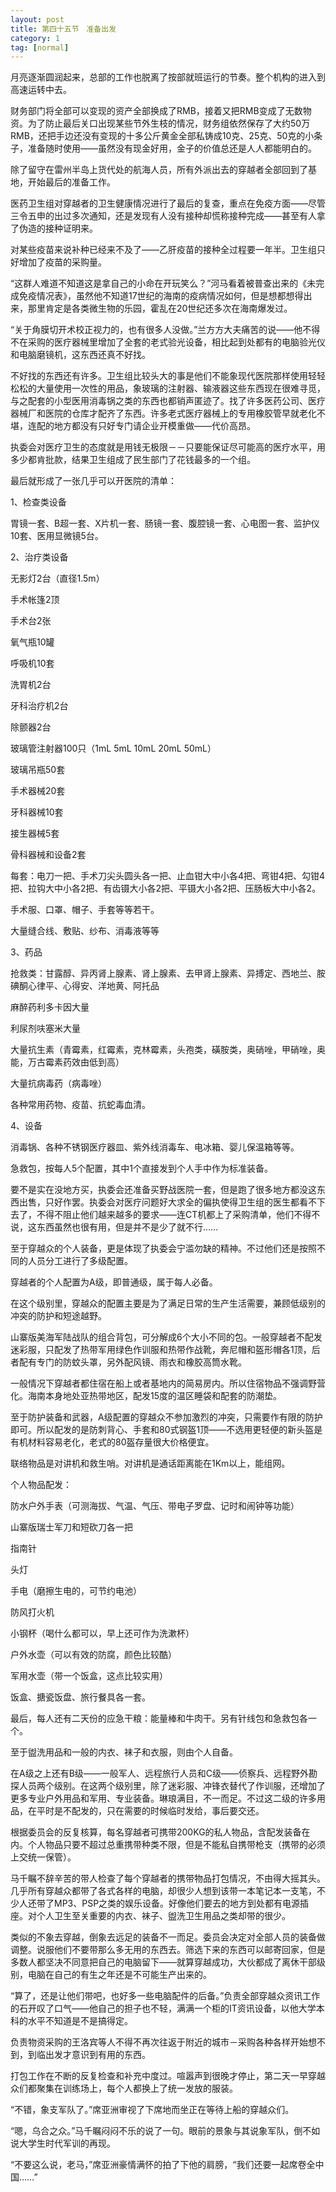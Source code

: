 ```yaml
---
layout: post
title: 第四十五节　准备出发
category: 1
tag: [normal]
---
```


月亮逐渐圆润起来，总部的工作也脱离了按部就班运行的节奏。整个机构的进入到高速运转中去。

财务部门将全部可以变现的资产全部换成了RMB，接着又把RMB变成了无数物资。为了防止最后关口出现某些节外生枝的情况，财务组依然保存了大约50万RMB，还把手边还没有变现的十多公斤黄金全部私铸成10克、25克、50克的小条子，准备随时使用――虽然没有现金好用，金子的价值总还是人人都能明白的。

除了留守在雷州半岛上货代处的航海人员，所有外派出去的穿越者全部回到了基地，开始最后的准备工作。

医药卫生组对穿越者的卫生健康情况进行了最后的复查，重点在免疫方面――尽管三令五申的出过多次通知，还是发现有人没有接种却慌称接种完成――甚至有人拿了伪造的接种证明来。

对某些疫苗来说补种已经来不及了――乙肝疫苗的接种全过程要一年半。卫生组只好增加了疫苗的采购量。

“这群人难道不知道这是拿自己的小命在开玩笑么？”河马看着被普查出来的《未完成免疫情况表》，虽然他不知道17世纪的海南的疫病情况如何，但是想都想得出来，那里肯定是各类微生物的乐园，霍乱在20世纪还多次在海南爆发过。

“关于角膜切开术校正视力的，也有很多人没做。”兰方方大夫痛苦的说――他不得不在采购的医疗器械里增加了全套的老式验光设备，相比起到处都有的电脑验光仪和电脑磨镜机，这东西还真不好找。

不好找的东西还有许多。卫生组比较头大的事是他们不能象现代医院那样使用轻轻松松的大量使用一次性的用品，象玻璃的注射器、输液器这些东西现在很难寻觅，与之配套的小型医用消毒锅之类的东西也都销声匿迹了。找了许多医药公司、医疗器械厂和医院的仓库才配齐了东西。许多老式医疗器械上的专用橡胶管早就老化不堪，连配的地方都没有只好专门请企业开模重做――代价高昂。

执委会对医疗卫生的态度就是用钱无极限－－只要能保证尽可能高的医疗水平，用多少都肯批款，结果卫生组成了民生部门了花钱最多的一个组。

最后就形成了一张几乎可以开医院的清单：

1、检查类设备

胃镜一套、B超一套、X片机一套、肠镜一套、腹腔镜一套、心电图一套、监护仪10套、医用显微镜5台。

2、治疗类设备

无影灯2台（直径1.5m）

手术帐篷2顶

手术台2张

氧气瓶10罐

呼吸机10套

洗胃机2台

牙科治疗机2台

除颤器2台

玻璃管注射器100只（1mL 5mL 10mL 20mL 50mL）

玻璃吊瓶50套

手术器械20套

牙科器械10套

接生器械5套

骨科器械和设备2套

每套：电刀一把、手术刀尖头圆头各一把、止血钳大中小各4把、弯钳4把、勾钳4把、拉钩大中小各2把、有齿镊大小各2把、平镊大小各2把、压肠板大中小各2。

手术服、口罩、帽子、手套等等若干。

大量缝合线、敷贴、纱布、消毒液等等

3、药品

抢救类：甘露醇、异丙肾上腺素、肾上腺素、去甲肾上腺素、异搏定、西地兰、胺碘酮心律平、心得安、洋地黄、阿托品

麻醉药利多卡因大量

利尿剂呋塞米大量

大量抗生素（青霉素，红霉素，克林霉素，头孢类，磺胺类，奥硝唑，甲硝唑，奥能，万古霉素药效由低到高）

大量抗病毒药（病毒唑）

各种常用药物、疫苗、抗蛇毒血清。

4、设备

消毒锅、各种不锈钢医疗器皿、紫外线消毒车、电冰箱、婴儿保温箱等等。

急救包，按每人5个配置，其中1个直接发到个人手中作为标准装备。

要不是实在没地方买，执委会还准备买野战医院一套，但是跑了很多地方都没这东西出售，只好作罢。执委会对医疗问题好大求全的偏执使得卫生组的医生都看不下去了，不得不阻止他们越来越多的要求――连CT机都上了采购清单，他们不得不说，这东西虽然也很有用，但是并不是少了就不行……

至于穿越众的个人装备，更是体现了执委会宁滥勿缺的精神。不过他们还是按照不同的人员分工进行了多级配置。

穿越者的个人配置为A级，即普通级，属于每人必备。

在这个级别里，穿越众的配置主要是为了满足日常的生产生活需要，兼顾低级别的冲突的防护和短途越野。

山寨版美海军陆战队的组合背包，可分解成6个大小不同的包。一般穿越者不配发迷彩服，只配发了热带军用绿色作训服和热带作战靴，奔尼帽和盔形帽各1顶，后者配有专门的防蚊头罩，另外配风镜、雨衣和橡胶高筒水靴。

一般情况下穿越者都住宿在船上或者基地内的简易房内。所以住宿物品不强调野营化。海南本身地处亚热带地区，配发15度的温区睡袋和配套的防潮垫。

至于防护装备和武器，A级配置的穿越众不参加激烈的冲突，只需要作有限的防护即可。所以配发的是防刺背心、手套和80式钢盔1顶――不选用更轻便的新头盔是有机材料容易老化，老式的80盔存量很大价格便宜。

联络物品是对讲机和救生哨。对讲机是通话距离能在1Km以上，能组网。

个人物品配发：

防水户外手表（可测海拔、气温、气压、带电子罗盘、记时和闹钟等功能）

山寨版瑞士军刀和短砍刀各一把

指南针

头灯

手电（磨擦生电的，可节约电池）

防风打火机

小钢杯（喝什么都可以，早上还可作为洗漱杯）

户外水壶（可以有效的防腐，颜色比较酷）

军用水壶（带一个饭盒，这点比较实用）

饭盒、搪瓷饭盘、旅行餐具各一套。

最后，每人还有二天份的应急干粮：能量棒和牛肉干。另有针线包和急救包各一个。

至于盥洗用品和一般的内衣、袜子和衣服，则由个人自备。

在A级之上还有B级――一般军人、远程旅行人员和C级――侦察兵、远程野外勘探人员两个级别。在这两个级别里，除了迷彩服、冲锋衣替代了作训服，还增加了更多专业户外用品和军用、专业装备。琳琅满目，不一而足。不过这二级的许多用品，在平时是不配发的，只在需要的时候临时发给，事后要交还。

根据委员会的反复核算，每名穿越者可携带200KG的私人物品，含配发装备在内。个人物品只要不超过总重携带种类不限，但是不能私自携带枪支（携带的必须上交统一保管）。

马千瞩不辞辛苦的带人检查了每个穿越者的携带物品打包情况，不由得大摇其头。几乎所有穿越众都带了各式各样的电脑，却很少人想到该带一本笔记本一支笔，不少人还带了MP3、PSP之类的娱乐设备。好像他们要去的地方到处都有电源插座。对个人卫生至关重要的内衣、袜子、盥洗卫生用品之类却带的很少。

类似的不象去穿越，倒象去远足的装备不一而足。委员会决定对全部人员的装备做调整。说服他们不要带那么多无用的东西去。筛选下来的东西可以邮寄回家，但是多数人都坚决不同意把自己的电脑留下――就算穿越成功，大伙都成了离休干部级别，电脑在自己的有生之年还是不可能生产出来的。

“算了，还是让他们带吧，也好多一些电脑配件的后备。”负责全部穿越众资讯工作的石开叹了口气――他自己的担子也不轻，满满一个柜的IT资讯设备，以他大学本科的水平不知道是不是搞得定。

负责物资采购的王洛宾等人不得不再次往返于附近的城市－采购各种各样开始想不到，到临出发才意识到有用的东西。

打包工作在不断的反复检查和补充中度过。喧嚣声到很晚才停止，第二天一早穿越众们都聚集在训练场上，每个人都换上了统一发放的服装。

“不错，象支军队了。”席亚洲审视了下席地而坐正在等待上船的穿越众们。

“嗯，乌合之众。”马千瞩闷闷不乐的说了一句。眼前的景象与其说象军队，倒不如说大学生时代军训的再现。

“不要这么说，老马，”席亚洲豪情满怀的拍了下他的肩膀，“我们还要一起席卷全中国……”
